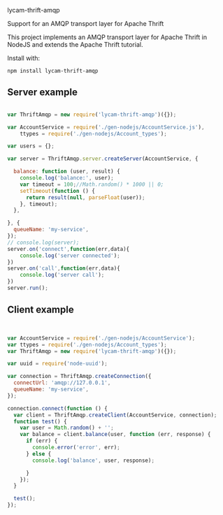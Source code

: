 lycam-thrift-amqp

Support for an AMQP transport layer for Apache Thrift

This project implements an AMQP transport layer for Apache Thrift in NodeJS and extends the Apache Thrift tutorial.

Install with:

    npm install lycam-thrift-amqp
    
## Server example

```javascript

var ThriftAmqp = new require('lycam-thrift-amqp')({});

var AccountService = require('./gen-nodejs/AccountService.js'),
    ttypes = require('./gen-nodejs/Account_types');

var users = {};

var server = ThriftAmqp.server.createServer(AccountService, {

  balance: function (user, result) {
    console.log('balance:', user);
    var timeout = 100;//Math.random() * 1000 || 0;
    setTimeout(function () {
      return result(null, parseFloat(user));
    }, timeout);
  },

}, {
  queueName: 'my-service',
});
// console.log(server);
server.on('connect',function(err,data){
	console.log('server connected');
})
server.on('call',function(err,data){
	console.log('server call');
})
server.run();

```
## Client example
```javascript


var AccountService = require('./gen-nodejs/AccountService');
var ttypes = require('./gen-nodejs/Account_types');
var ThriftAmqp = new require('lycam-thrift-amqp')({});

var uuid = require('node-uuid');

var connection = ThriftAmqp.createConnection({
  connectUrl: 'amqp://127.0.0.1',
  queueName: 'my-service',
});

connection.connect(function () {
  var client = ThriftAmqp.createClient(AccountService, connection);
  function test() {
    var user = Math.random() + '';
    var balance = client.balance(user, function (err, response) {
      if (err) {
        console.error('error', err);
      } else {
        console.log('balance', user, response);

      }
    });
  }

  test();
});

```
